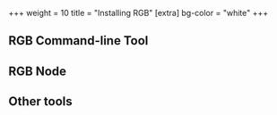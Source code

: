 +++
weight = 10
title = "Installing RGB"
[extra]
bg-color = "white"
+++

## RGB Command-line Tool

## RGB Node

## Other tools
